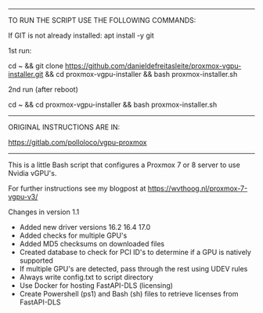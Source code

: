 ---------------------------------------------------------------------------------------------------------------------------------------------------------
TO RUN THE SCRIPT USE THE FOLLOWING COMMANDS:

If GIT is not already installed: apt install -y git

1st run:

cd ~ && git clone https://github.com/danieldefreitasleite/proxmox-vgpu-installer.git && cd proxmox-vgpu-installer && bash proxmox-installer.sh

2nd run (after reboot)

cd ~ && cd proxmox-vgpu-installer && bash proxmox-installer.sh

---------------------------------------------------------------------------------------------------------------------------------------------------------
ORIGINAL INSTRUCTIONS ARE IN:

https://gitlab.com/polloloco/vgpu-proxmox

---------------------------------------------------------------------------------------------------------------------------------------------------------

This is a little Bash script that configures a Proxmox 7 or 8 server to use Nvidia vGPU's. 

For further instructions see my blogpost at https://wvthoog.nl/proxmox-7-vgpu-v3/

Changes in version 1.1
- Added new driver versions
    16.2
    16.4
    17.0
- Added checks for multiple GPU's
- Added MD5 checksums on downloaded files
- Created database to check for PCI ID's to determine if a GPU is natively supported
- If multiple GPU's are detected, pass through the rest using UDEV rules
- Always write config.txt to script directory
- Use Docker for hosting FastAPI-DLS (licensing)
- Create Powershell (ps1) and Bash (sh) files to retrieve licenses from FastAPI-DLS

